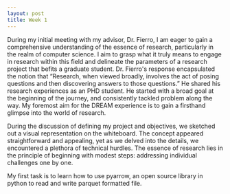 ```yaml
---
layout: post
title: Week 1
---
```


During my initial meeting with my advisor, Dr. Fierro, I am eager to gain a comprehensive understanding of the essence of research, particularly in the realm of computer science. I aim to grasp what it truly means to engage in research within this field and delineate the parameters of a research project that befits a graduate student. Dr. Fierro's response encapsulated the notion that “Research, when viewed broadly, involves the act of posing questions and then discovering answers to those questions.” He shared his research experiences as an PHD student. He started with a broad goal at the beginning of the journey, and consistently tackled problem along the way. My foremost aim for the DREAM experience is to gain a firsthand glimpse into the world of research.

During the discussion of defining my project and objectives, we sketched out a visual representation on the whiteboard. The concept appeared straightforward and appealing, yet as we delved into the details, we encountered a plethora of technical hurdles. The essence of research lies in the principle of beginning with modest steps: addressing individual challenges one by one.

My first task is to learn how to use pyarrow, an open source library in python to read and write parquet formatted file. 

